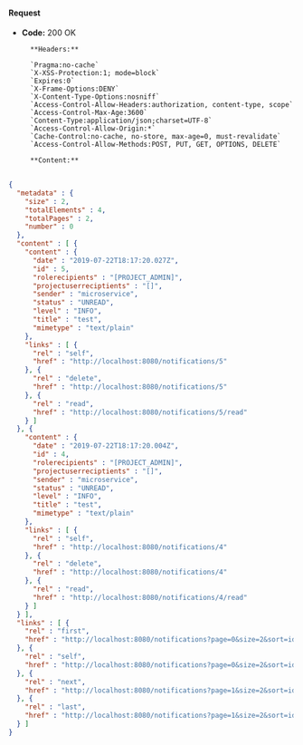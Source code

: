 #### Request

* **Code:** 200 OK

        **Headers:**

        `Pragma:no-cache`
        `X-XSS-Protection:1; mode=block`
        `Expires:0`
        `X-Frame-Options:DENY`
        `X-Content-Type-Options:nosniff`
        `Access-Control-Allow-Headers:authorization, content-type, scope`
        `Access-Control-Max-Age:3600`
        `Content-Type:application/json;charset=UTF-8`
        `Access-Control-Allow-Origin:*`
        `Cache-Control:no-cache, no-store, max-age=0, must-revalidate`
        `Access-Control-Allow-Methods:POST, PUT, GET, OPTIONS, DELETE`

        **Content:**

```json
    
{
  "metadata" : {
    "size" : 2,
    "totalElements" : 4,
    "totalPages" : 2,
    "number" : 0
  },
  "content" : [ {
    "content" : {
      "date" : "2019-07-22T18:17:20.027Z",
      "id" : 5,
      "rolerecipients" : "[PROJECT_ADMIN]",
      "projectuserreciptients" : "[]",
      "sender" : "microservice",
      "status" : "UNREAD",
      "level" : "INFO",
      "title" : "test",
      "mimetype" : "text/plain"
    },
    "links" : [ {
      "rel" : "self",
      "href" : "http://localhost:8080/notifications/5"
    }, {
      "rel" : "delete",
      "href" : "http://localhost:8080/notifications/5"
    }, {
      "rel" : "read",
      "href" : "http://localhost:8080/notifications/5/read"
    } ]
  }, {
    "content" : {
      "date" : "2019-07-22T18:17:20.004Z",
      "id" : 4,
      "rolerecipients" : "[PROJECT_ADMIN]",
      "projectuserreciptients" : "[]",
      "sender" : "microservice",
      "status" : "UNREAD",
      "level" : "INFO",
      "title" : "test",
      "mimetype" : "text/plain"
    },
    "links" : [ {
      "rel" : "self",
      "href" : "http://localhost:8080/notifications/4"
    }, {
      "rel" : "delete",
      "href" : "http://localhost:8080/notifications/4"
    }, {
      "rel" : "read",
      "href" : "http://localhost:8080/notifications/4/read"
    } ]
  } ],
  "links" : [ {
    "rel" : "first",
    "href" : "http://localhost:8080/notifications?page=0&size=2&sort=id,asc"
  }, {
    "rel" : "self",
    "href" : "http://localhost:8080/notifications?page=0&size=2&sort=id,asc"
  }, {
    "rel" : "next",
    "href" : "http://localhost:8080/notifications?page=1&size=2&sort=id,asc"
  }, {
    "rel" : "last",
    "href" : "http://localhost:8080/notifications?page=1&size=2&sort=id,asc"
  } ]
}
```
